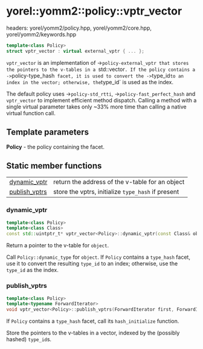 # yorel::yomm2::policy::**vptr_vector**
headers: yorel/yomm2/policy.hpp, yorel/yomm2/core.hpp, yorel/yomm2/keywords.hpp

```c++
template<class Policy>
struct vptr_vector : virtual external_vptr { ... };
```

`vptr_vector` is an implementation of ->`policy-external_vptr that stores the
pointers to the v-tables in a `std::vector`. If the policy contains a
->`policy-type_hash` facet, it is used to convert the ->`type_id` to an index in the
vector; otherwise, the `type_id` is used as the index.

The default policy uses ->`policy-std_rtti`, ->`policy-fast_perfect_hash` and
`vptr_vector` to implement efficient method dispatch. Calling a method with a
single virtual parameter takes only ~33% more time than calling a native virtual
function call.

## Template parameters

**Policy** - the policy containing the facet.

## Static member functions

|                                 |                                                    |
| ------------------------------- | -------------------------------------------------- |
| [dynamic_vptr](#dynamic_vptr)   | return the address of the v-table for an object    |
| [publish_vptrs](#publish_vptrs) | store the vptrs, initialize `type_hash` if present |

### dynamic_vptr

```c++
template<class Policy>
template<class Class>
const std::uintptr_t* vptr_vector<Policy>::dynamic_vptr(const Class& object);
```

Return a pointer to the v-table for `object`.

Call `Policy::dynamic_type` for `object`. If `Policy` contains a `type_hash`
facet, use it to convert the resulting `type_id` to an index; otherwise, use the
`type_id` as the index.

### publish_vptrs

```c++
template<class Policy>
template<typename ForwardIterator>
void vptr_vector<Policy>::publish_vptrs(ForwardIterator first, ForwardIterator last);
```

If `Policy` contains a `type_hash` facet, call its `hash_initialize`
function.

Store the pointers to the v-tables in a vector, indexed by the (possibly hashed)
`type_id`s.
